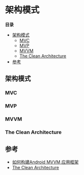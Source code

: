 # 架构模式

**目录**

<!-- vim-markdown-toc GFM -->
* [架构模式](#架构模式)
    * [MVC](#mvc)
    * [MVP](#mvp)
    * [MVVM](#mvvm)
    * [The Clean Architecture](#the-clean-architecture)
* [参考](#参考)

<!-- vim-markdown-toc -->

## 架构模式

### MVC

### MVP

### MVVM

### The Clean Architecture

## 参考

* [如何构建Android MVVM 应用框架](https://zhuanlan.zhihu.com/p/23772285)
* [The Clean Architecture](https://8thlight.com/blog/uncle-bob/2012/08/13/the-clean-architecture.html)
